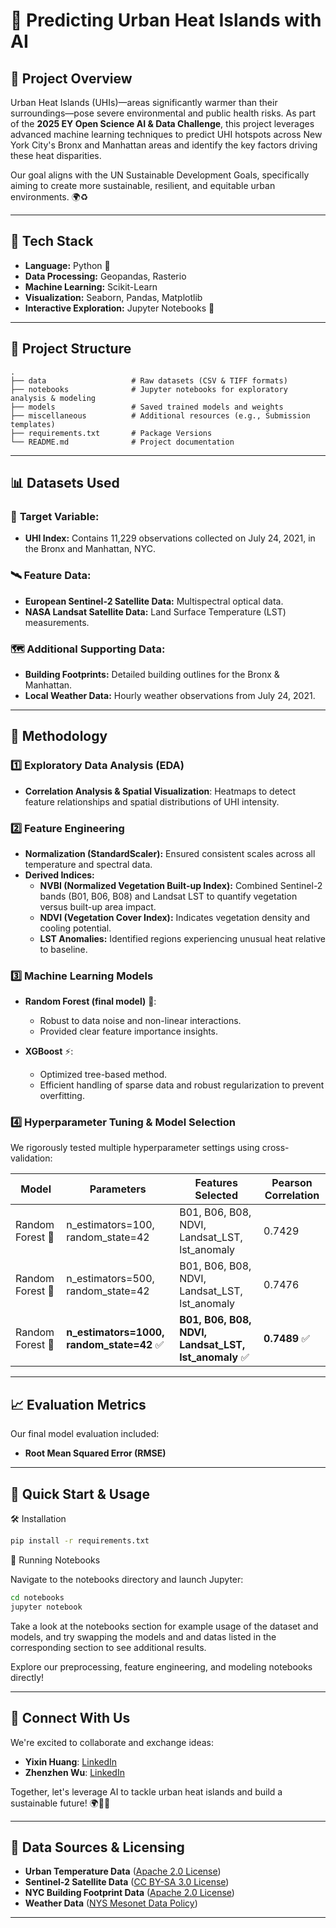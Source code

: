 # 🌆 Predicting Urban Heat Islands with AI

## 🌟 Project Overview

Urban Heat Islands (UHIs)—areas significantly warmer than their surroundings—pose severe environmental and public health risks. As part of the **2025 EY Open Science AI & Data Challenge**, this project leverages advanced machine learning techniques to predict UHI hotspots across New York City's Bronx and Manhattan areas and identify the key factors driving these heat disparities.

Our goal aligns with the UN Sustainable Development Goals, specifically aiming to create more sustainable, resilient, and equitable urban environments. 🌍♻️

---

## 🔧 Tech Stack

- **Language:** Python 🐍
- **Data Processing:** Geopandas, Rasterio
- **Machine Learning:** Scikit-Learn
- **Visualization:** Seaborn, Pandas, Matplotlib
- **Interactive Exploration:** Jupyter Notebooks 📓

---

## 📂 Project Structure

```
.
├── data                   # Raw datasets (CSV & TIFF formats)
├── notebooks              # Jupyter notebooks for exploratory analysis & modeling
├── models                 # Saved trained models and weights
├── miscellaneous          # Additional resources (e.g., Submission templates)
├── requirements.txt       # Package Versions
└── README.md              # Project documentation

```

---

## 📊 Datasets Used

### 🎯 **Target Variable:**
- **UHI Index:** Contains 11,229 observations collected on July 24, 2021, in the Bronx and Manhattan, NYC.

### 🛰️ **Feature Data:**
- **European Sentinel-2 Satellite Data:** Multispectral optical data.
- **NASA Landsat Satellite Data:** Land Surface Temperature (LST) measurements.

### 🗺️ **Additional Supporting Data:**
- **Building Footprints:** Detailed building outlines for the Bronx & Manhattan.
- **Local Weather Data:** Hourly weather observations from July 24, 2021.

---

## 🚀 Methodology

### 1️⃣ **Exploratory Data Analysis (EDA)**
- **Correlation Analysis & Spatial Visualization**: Heatmaps to detect feature relationships and spatial distributions of UHI intensity.

### 2️⃣ **Feature Engineering**
- **Normalization (StandardScaler):** Ensured consistent scales across all temperature and spectral data.
- **Derived Indices:**
  - **NVBI (Normalized Vegetation Built-up Index):** Combined Sentinel-2 bands (B01, B06, B08) and Landsat LST to quantify vegetation versus built-up area impact.
  - **NDVI (Vegetation Cover Index):** Indicates vegetation density and cooling potential.
  - **LST Anomalies:** Identified regions experiencing unusual heat relative to baseline.

### 3️⃣ **Machine Learning Models**
- **Random Forest (final model)** 🌳:
  - Robust to data noise and non-linear interactions.
  - Provided clear feature importance insights.

- **XGBoost** ⚡:
  - Optimized tree-based method.
  - Efficient handling of sparse data and robust regularization to prevent overfitting.

### 4️⃣ **Hyperparameter Tuning & Model Selection**
We rigorously tested multiple hyperparameter settings using cross-validation:

| Model           | Parameters                                 | Features Selected                                         | Pearson Correlation |
|-----------------|--------------------------------------------|-----------------------------------------------------------|---------------------|
| Random Forest 🌳 | n_estimators=100, random_state=42          | B01, B06, B08, NDVI, Landsat_LST, lst_anomaly             | 0.7429              |
| Random Forest 🌳 | n_estimators=500, random_state=42          | B01, B06, B08, NDVI, Landsat_LST, lst_anomaly             | 0.7476              |
| Random Forest 🌳 | **n_estimators=1000, random_state=42** ✅  | **B01, B06, B08, NDVI, Landsat_LST, lst_anomaly** ✅       | **0.7489** ✅       |

---

## 📈 Evaluation Metrics
Our final model evaluation included:

- **Root Mean Squared Error (RMSE)**

---

## 🔗 Quick Start & Usage

🛠️ Installation


```bash
pip install -r requirements.txt
```

🚦 Running Notebooks

Navigate to the notebooks directory and launch Jupyter:

```bash
cd notebooks
jupyter notebook
```

Take a look at the notebooks section for example usage of the dataset and models, and try swapping the models and and datas listed in the corresponding section to see additional results. 

Explore our preprocessing, feature engineering, and modeling notebooks directly!

---

## 🤝 Connect With Us
We're excited to collaborate and exchange ideas:
- **Yixin Huang**: [LinkedIn](https://www.linkedin.com/in/yixin-huang-91b7781aa/)
- **Zhenzhen Wu**: [LinkedIn](https://www.linkedin.com/in/zhenzhen-wu-48925922b/)

Together, let's leverage AI to tackle urban heat islands and build a sustainable future! 🌍🌳✨

---

## 📜 Data Sources & Licensing
- **Urban Temperature Data** ([Apache 2.0 License](https://github.com/CenterForOpenScience/cos.io/blob/master/LICENSE))
- **Sentinel-2 Satellite Data** ([CC BY-SA 3.0 License](https://creativecommons.org/licenses/by-sa/3.0/igo/))
- **NYC Building Footprint Data** ([Apache 2.0 License](https://github.com/CityOfNewYork/nyc-geo-metadata#Apache-2.0-1-ov-file))
- **Weather Data** ([NYS Mesonet Data Policy](https://nysmesonet.org/documents/NYS_Mesonet_Data_Access_Policy.pdf))

---


